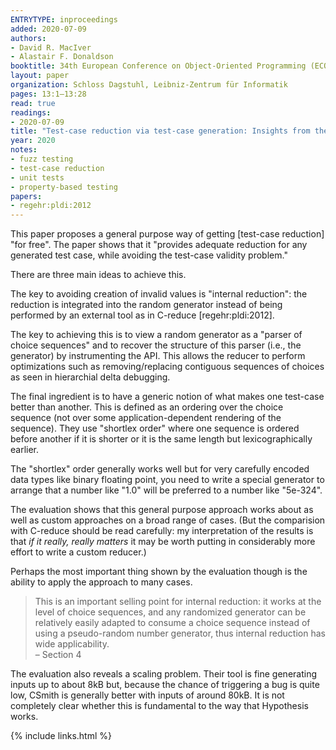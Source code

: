 ```yaml
---
ENTRYTYPE: inproceedings
added: 2020-07-09
authors:
- David R. MacIver
- Alastair F. Donaldson
booktitle: 34th European Conference on Object-Oriented Programming (ECOOP 2020)
layout: paper
organization: Schloss Dagstuhl, Leibniz-Zentrum für Informatik
pages: 13:1–13:28
read: true
readings:
- 2020-07-09
title: "Test-case reduction via test-case generation: Insights from the Hypothesis reducer"
year: 2020
notes:
- fuzz testing
- test-case reduction
- unit tests
- property-based testing
papers:
- regehr:pldi:2012
---
```


This paper proposes a general purpose way of getting [test-case reduction] "for
free".  The paper shows that it "provides adequate reduction for any generated
test case, while avoiding the test-case validity problem."

There are three main ideas to achieve this.

The  key to avoiding creation of invalid values  is "internal reduction": the
reduction is integrated into the random generator instead of being performed by
an external tool as in C-reduce [regehr:pldi:2012].

The key to achieving this is to view a random generator as a "parser of choice
sequences" and to recover the structure of this parser (i.e., the generator) by
instrumenting the API. This  allows the reducer to perform optimizations such
as removing/replacing contiguous sequences of choices as seen in hierarchial
delta debugging.

The final ingredient is to have a generic notion of what makes one test-case
better than another.  This is defined as an ordering over the choice sequence
(not over some application-dependent rendering of the sequence).  They use
"shortlex order" where one sequence is ordered before another if it is shorter
or it is the same length but lexicographically earlier.

The "shortlex" order generally works well but for very carefully encoded data
types like binary floating point, you need to write a special generator to
arrange that a number like "1.0" will be preferred to a number like "5e-324".

The evaluation shows that this general purpose approach works about as well as
custom approaches on a broad range of cases.  (But the comparision with
C-reduce should be read carefully: my interpretation of the results is that _if
it really, really matters_ it may be worth putting in considerably more effort
to write a custom reducer.)

Perhaps the most important thing shown by the evaluation though is the ability
to apply the approach to many cases.

> This is an important selling point for internal reduction: it works at the
> level of choice sequences, and any randomized generator can be relatively
> easily adapted to consume a choice sequence instead of using
> a pseudo-random number generator, thus internal reduction has wide
> applicability.
> <br>
> – Section 4

The evaluation also reveals a scaling problem.  Their tool is fine generating
inputs up to about 8kB but, because the chance of triggering a bug is quite
low, CSmith is generally better with inputs of around 80kB.  It is not
completely clear whether this is fundamental to the way that Hypothesis works.

{% include links.html %}
